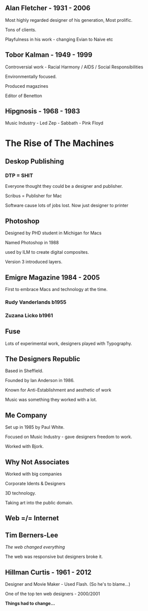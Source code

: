 ## Alan Fletcher - 1931 - 2006

Most highly regarded designer of his generation, Most prolific.

Tons of clients.

Playfulness in his work - changing Evian to Naive etc

## Tobor Kalman - 1949 - 1999

Controversial work - Racial Harmony / AIDS / Social Responsibilities

Environmentally focused.

Produced magazines

Editor of Benetton

## Hipgnosis - 1968 - 1983

Music Industry - Led Zep - Sabbath - Pink Floyd

# The Rise of The Machines

## Deskop Publishing

### DTP = SHIT

Everyone thought they could be a designer and publisher.

Scribus = Publisher for Mac

Software cause lots of jobs lost. Now just designer to printer

## Photoshop

Designed by PHD student in Michigan for Macs

Named Photoshop in 1988

used by ILM to create digital composites.

Version 3 introduced layers.

## Emigre Magazine 1984 - 2005

First to embrace Macs and technology at the time.

### Rudy Vanderlands b1955

### Zuzana Licko b1961

## Fuse

Lots of experimental work, designers played with Typography.

## The Designers Republic

Based in Sheffield.

Founded by Ian Anderson in 1986.

Known for Anti-Establishment and aesthetic of work

Music was something they worked with a lot.

## Me Company

Set up in 1985 by Paul White.

Focused on Music Industry - gave designers freedom to work.

Worked with Bjork.

## Why Not Associates

Worked with big companies

Corporate Idents & Designers

3D technology.

Taking art into the public domain.

## Web =/= Internet

## Tim Berners-Lee

*The web changed everything*

The web was responsive but designers broke it.

## Hillman Curtis - 1961 - 2012

Designer and Movie Maker - Used Flash. (So he's to blame...)

One of the top ten web designers - 2000/2001

**Things had to change...**
